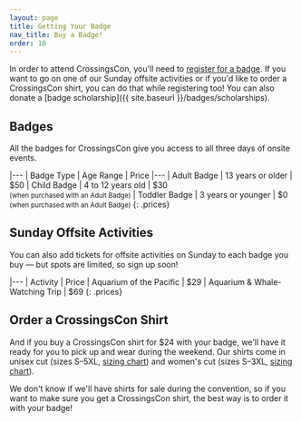 ```yaml
---
layout: page
title: Getting Your Badge
nav_title: Buy a Badge!
order: 10
---
```


In order to attend CrossingsCon, you'll need to [register for a badge](https://crossingscon-2017.eventbrite.com/). If you want to go on one of our Sunday offsite activities or if you'd like to order a CrossingsCon shirt, you can do that while registering too! You can also donate a [badge scholarship]({{ site.baseurl }}/badges/scholarships).

## Badges

All the badges for CrossingsCon give you access to all three days of onsite events.

|---
| Badge Type | Age Range | Price
|---
| Adult Badge | 13 years or older | $50
| Child Badge | 4 to 12 years old | $30 <br/><small>(when purchased with an Adult Badge)</small>
| Toddler Badge | 3 years or younger | $0 <br/><small>(when purchased with an Adult Badge)</small>
{: .prices}

## Sunday Offsite Activities

You can also add tickets for offsite activities on Sunday to each badge you buy &mdash; but spots are limited, so sign up soon!

|---
| Activity | Price
| Aquarium of the Pacific | $29
| Aquarium & Whale-Watching Trip | $69
{: .prices}

## Order a CrossingsCon Shirt

And if you buy a CrossingsCon shirt for $24 with your badge, we'll have it ready for you to pick up and wear during the weekend. Our shirts come in unisex cut (sizes S&ndash;5XL, [sizing chart](http://www.mygildan.com/store/us/browse/productDetailsPage.jsp?productId=5000)) and women's cut (sizes S&ndash;3XL, [sizing chart](http://www.mygildan.com/store/us/browse/productDetailsPage.jsp?productId=5000L)).

We don't know if we'll have shirts for sale during the convention, so if you want to make sure you get a CrossingsCon shirt, the best way is to order it with your badge!
